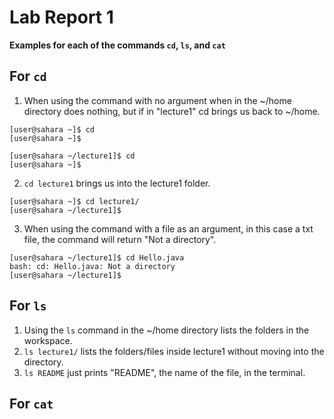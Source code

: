 # Lab Report 1

**Examples for each of the commands `cd`, `ls`, and `cat`**

**For `cd`**
---
1. When using the command with no argument when in the ~/home directory does nothing, but if in "lecture1" cd brings us back to ~/home.
```
[user@sahara ~]$ cd
[user@sahara ~]$
```
```
[user@sahara ~/lecture1]$ cd
[user@sahara ~]$
```
2. `cd lecture1` brings us into the lecture1 folder.
```
[user@sahara ~]$ cd lecture1/
[user@sahara ~/lecture1]$
```
3. When using the command with a file as an argument, in this case a txt file, the command will return "Not a directory".
```
[user@sahara ~/lecture1]$ cd Hello.java 
bash: cd: Hello.java: Not a directory
[user@sahara ~/lecture1]$
```

**For `ls`**
---
1. Using the `ls` command in the ~/home directory lists the folders in the workspace.
2. `ls lecture1/` lists the folders/files inside lecture1 without moving into the directory.
3. `ls README` just prints "README", the name of the file, in the terminal.

**For `cat`**
---
